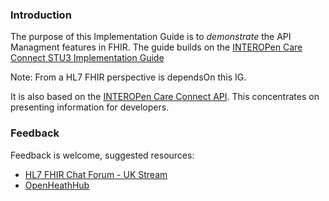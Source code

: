 ### Introduction

The purpose of this Implementation Guide is to *demonstrate* the API Managment features in FHIR. 
The guide builds on the [INTEROPen Care Connect STU3 Implementation Guide](https://interopen.github.io/careconnect-base-stu3/) 

Note: From a HL7 FHIR perspective is dependsOn this IG.

It is also based on the [INTEROPen Care Connect API](https://nhsconnect.github.io/CareConnectAPI/). This concentrates on presenting information for developers.

### Feedback

Feedback is welcome, suggested resources:

* [HL7 FHIR Chat Forum - UK Stream](https://chat.fhir.org/#narrow/stream/179189-uk)
* [OpenHeathHub](https://www.openhealthhub.org/)